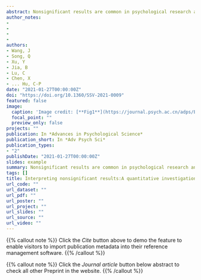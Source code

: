 ```yaml
---
abstract: Nonsignificant results are common in psychological research and can be easily misinterpreted as evidence for accepting null hypothesis. This misinterpretation may lead to false statistical inferences in empirical research. However, how prevalent this misinterpretation exists in Chinese published psychological studies is unknown. To answer this question, we randomly selected 500 empirical research papers published between 2017 and 2018 in Acta Psychological Sinica, Journal of Psychological Science, Chinese Journal of Clinical Psychology, Psychological Development and Education, Psychological and Behavioral Studies, screened articles in which the abstracts contained any sentences that indicated nonsignificant results (we call these sentences “negative statements” hereafter). We then read those articles and extracted negative- statements-related statistics and their interpretations, and evaluated the correctness of each interpretation. Finally, we calculated Bayes factors based on the available t values in these nonsignificant results. The protocol was pre-registered at OSF (https://osf.io/czx6f). We found that (1) out of 500 empirical research, 36% of their abstracts (n = 180) contained negative statements; (2) in those 180 articles, we extracted 236 nonsignificant results and corresponding interpretations, and found that 41% of these interpretations was incorrect, (3) Bayes factor analysis revealed that only 5.1% (n = 2) of available nonsignificant t-values (n = 39) can provide strong evidence in favor of null hypothesis (BF01 > 10). We compared the results with Aczel et al. (2018) and discussed the potential reasons that caused the misinterpretation. These data suggest that Chinese psychology researchers need to improve their understanding of nonsignificant results and statistical inference.
author_notes:
- 
- 
- 
- 
authors:
- Wang, J
- Song, Q
- Xu, Y
- Jia, B
- Lu, C
- Chen, X
- ... Hu, C-P
date: "2021-01-27T00:00:00Z"
doi: "https://doi.org/10.1360/SSV-2021-0009"
featured: false
image:
  caption: 'Image credit: [**Fig1**](https://journal.psych.ac.cn/adps/EN/abstract/abstract5299.shtml)'
  focal_point: ""
  preview_only: false
projects: ""
publication: In *Advances in Psychological Science*
publication_short: In *Adv Psych Sci*
publication_types: 
- "2"
publishDate: "2021-01-27T00:00:00Z"
slides: example
summary: Nonsignificant results are common in psychological research and can be easily misinterpreted as evidence for accepting null hypothesis. This misinterpretation may lead to false statistical inferences in empirical research.
tags: []
title: Interpreting nonsignificant results:A quantitative investigation based on 500 Chinese psychological research
url_code: ""
url_dataset: ""
url_pdf: ""
url_poster: ""
url_project: ""
url_slides: ""
url_source: ""
url_video: ""
---
```


{{% callout note %}}
Click the _Cite_ button above to demo the feature to enable visitors to import publication metadata into their reference management software.
{{% /callout %}}

{{% callout note %}}
Click the _Journal article_ button below abstract to check all other Preprint in the website.
{{% /callout %}}
